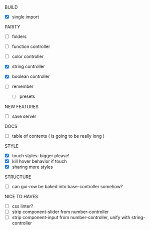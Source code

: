 BUILD

- [x] single import

PARITY

- [ ] folders
- [ ] function controller
- [ ] color controller
- [x] string controller
- [x] boolean controller

- [ ] remember
    - [ ] presets

NEW FEATURES

- [ ] save server

DOCS

- [ ] table of contents ( is going to be really long )

STYLE

- [x] touch styles: bigger please!
- [x] kill hover behavior if touch
- [x] sharing more styles

STRUCTURE

- [ ] can gui-row be baked into base-controller somehow? 


NICE TO HAVES

- [ ] css linter?
- [ ] strip component-slider from number-controller
- [ ] strip component-input from number-controller, unify with string-controller